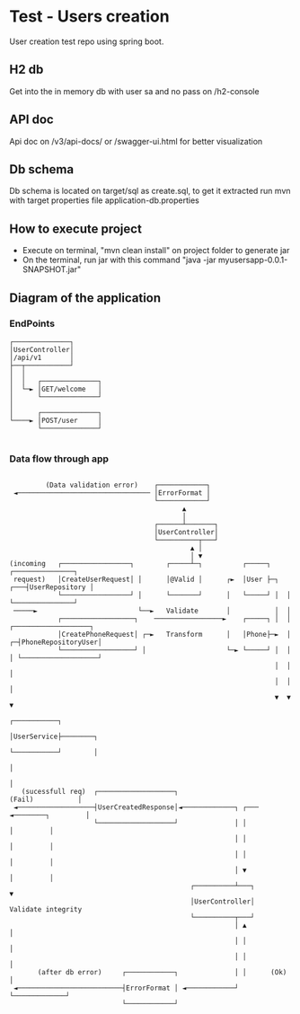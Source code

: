 # Test - Users creation
User creation test repo using spring boot.

## H2 db
Get into the in memory db with user sa and no pass on /h2-console

## API doc
Api doc on /v3/api-docs/ or /swagger-ui.html for better visualization

## Db schema
Db schema is located on target/sql as create.sql, to get it extracted run mvn with target properties file application-db.properties

## How to execute project
- Execute on terminal, "mvn clean install" on project folder to generate jar
- On the terminal, run jar with this command "java -jar myusersapp-0.0.1-SNAPSHOT.jar"

## Diagram of the application

### EndPoints

```text
┌──────────────┐
│UserController│
│/api/v1       │
├──┬───────────┘
│  │
│  │   ┌──────────────┐
│  └─► │GET/welcome   │
│      └──────────────┘
│
│      ┌──────────────┐
└────► │POST/user     │
       └──────────────┘
       
```  
       
### Data flow through app

```text    
   
         (Data validation error)    ┌────────────┐
 ◄───────────────────────────────── │ErrorFormat │
                                    └────────────┘
                                           ▲
                                           │
                                    ┌──────┴───────┐
                                    │UserController│
                                    └──────────┬───┘
                                             ▲ │
                                             │ ▼
(incoming   ┌─────────────────┐        ┌─────┴─┐          ┌─────┐        ┌───────────────┐
 request)   │CreateUserRequest│ │      │@Valid │      ┌►  │User ├─┐  ┌───┤UserRepository │
            └─────────────────┘ │      └───────┘      │   └─────┘ │  │   └───────────────┘
 ─────►                         └──►   Validate       │           │  │
            ┌──────────────────┐    ─────────────────►    ┌─────┐ │  │   ┌───────────────────┐
            │CreatePhoneRequest│ ┌─►   Transform      │   │Phone├─►  │ ┌─┤PhoneRepositoryUser│
            └──────────────────┘ │                    └─► └─────┘ │  │ │ └───────────────────┘
                                                                  │  │ │
                                                                  │  │ │
                                                                  ▼  ▼ ▼
                                                             ┌───────────┐
                                                             │UserService├────────┐
                                                             └───────────┘        │
                                                                                  │
                                                                                  │
   (sucessfull req)  ┌───────────────────┐                       (Fail)           │
 ◄───────────────────┤UserCreatedResponse│◄─────────────┐ ┌─── ◄────────┐         │
                     └───────────────────┘              │ │             │         │
                                                        │ │             │         │
                                                        │ │             │         │
                                                        │ ▼             │         │
                                             ┌──────────┴───┐                     ▼
                                             │UserController│        Validate integrity
                                             └──────────┬───┘
                                                        │ ▲             │
                                                        │ │             │
                                                        │ │             │
       (after db error)     ┌────────────┐              │ │      (Ok)   │
 ◄──────────────────────────┤ErrorFormat │ ◄────────────┘ └─────────────┘
                            └────────────┘
       
```